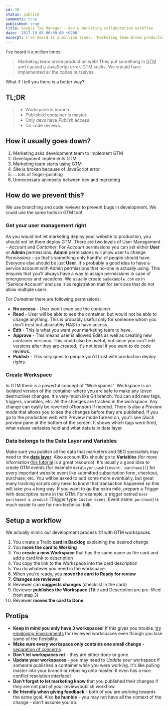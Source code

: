 ```yaml
---
id: 39
status: publish
comments: true
published: true
title: Google Tag Manager - dev & marketing collaboration workflow
date: '2017-10-05 00:00:00 +0200'
excerpt: I've heard it a million times. 'Marketing team broke production web! They put something in Google Tag Manager and caused a JavaScript error. GTM sucks. We should have implemented all the codes ourselves.' What if I tell you there is a better way?
---
```


I've heard it a million times.

> Marketing team broke production web! They put something in <abbr title="Google Tag Manager">GTM</abbr> and caused a JavaScript error. GTM sucks. We should have implemented all the codes ourselves. 

What if I tell you there is a better way?

## TL;DR

> * Workspace is branch.
> * Published container is master.
> * Only devs have *Publish* access.
> * Do code reviews.

## How it usually goes down?

1. Marketing asks development team to implement GTM
2. Development implements GTM
3. Marketing team starts using GTM
4. Site is broken because of JavaScript error
5. … lots of finger-pointing
6. Unnecessary animosity between dev and marketing

## How do we prevent this?

We use branching and code reviews to prevent bugs in development. We could use the same tools in GTM too!

### Get your user management right

As you would not let marketing deploy your website to production, you should not let them deploy GTM. There are two levels of User Management - *Account* and *Container*. For *Account* permissions you can set either **User** or **Admin** permissions. **Admin** permissions will allow user to change *Permissions* - so that's something only handful of people should have. Everyone else should be just **User**. It's probably a good idea to have a service account with Admin permissions that no-one is actually using. This ensures that you'll always have a way to assign permissions in case of emergencies and vacations. We usually create `sa@example.com` as in "Service Account" and use it as registration mail for services that do not allow multiple users.

For *Container* there are following permissions:

* **No access** - User won't even see the container.
* **Read** - User will be able to see the container, but would not be able to change anything. This is probably useful only for someone whom you don't trust but absolutely HAS to have access.
* **Edit** - This is what you want your marketing team to have.
* **Approve** - This means user is allowed Edits as well as creating new container versions. This could also be useful, but since you can't edit versions after they are created, it's not ideal if you want to do code reviews.
* **Publish** - This only goes to people you'd trust with production deploy rights.

### Create Workspace

In GTM there is a powerful concept of "Workspaces". Workspace is an isolated version of the container where you are safe to make any (even destructive) changes. It's very much like Git branch. You can add new tags, triggers, variables, etc. All the changes are tracked in the workspace. Any change can easily be reverted (*Abandon*) if needed. There is also a *Preview mode* that allows you to see the changes before they are published. If you go to the production web with Preview mode turned on, you'll see *Quick preview* pane at the bottom of the screen. It shows which tags were fired, what values variables hold and what data is in data layer.

### Data belongs to the Data Layer and Variables

Make sure you publish all the data that marketers and SEO specialists may need to the [**data layer**](https://developers.google.com/tag-manager/devguide#adding-data-layer-variables-to-a-page). Also account IDs should go to **Variables** (for more information [this tutorial](https://www.simoahava.com/analytics/variable-guide-google-tag-manager/) is a great resource). It's usually a good idea to create GTM events (for example `datalayer.push({event: purchase})`) for every important website event like submitted subscription form, checkout, purchase, etc. You will be asked to add some more eventually, but great many tracking scripts only need to know that transaction happened so this will take you a long way. If you want to go the extra mile, prepare a Trigger with descriptive name in the GTM. For example, a trigger named `User purchased a product` (Trigger type: `Custom event`, Event name: `purchase`) is much easier to use for non-technical folk.

## Setup a workflow

We actually mimic our development process 1:1 with GTM workspaces.

1. You create a Trello **card in Backlog** explaining the desired change
2. You **move the card to Working**
3. You **create a new Workspace** that has the same name as the card and add a card link to description
4. You copy the link to the Workspace into the card description
5. You do whatever you need in the workspace
6. When you're ready, you **move the card to Ready for review**
7. **Changes are reviewed**
8. Reviewer can **suggests changes** (checklist in the card)
9. Reviewer **publishes the Workspace** (Title and Description are pre-filled from step 3)
10. Reviewer **moves the card to Done**

## Protips

* **Keep in mind you only have 3 workspaces!** If this gives you trouble, [try employing Environments](https://support.google.com/tagmanager/answer/6311518?hl=en) for reviewed workspaces even though you lose some of the flexibility.
* **Make sure every workspace only contains one small change** - [separation of concerns](https://en.wikipedia.org/wiki/Separation_of_concerns#Origin)
* **Don't let workspaces rot** - they are either done or gone.
* **Update your workspaces** - you may need to *Update* your workspace if someone published a container while you were working. It's like pulling master into your branch or rebasing onto master. It even has a nice conflict resolution interface!
* **Don't forget to let marketing know** that you published their changes if they are not part of your review/publish workflow.
* **Be friendly when giving feedback** - both of you are working towards the same goal. Also **be humble** - you may not have all the context of the change - don't assume you do.

